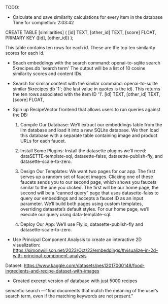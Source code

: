TODO:
- Calculate and save similarity calculations for every item in the database
Time for completion: 2:03:42 

CREATE TABLE [similarities] (
   [id] TEXT,
   [other_id] TEXT,
   [score] FLOAT,
   PRIMARY KEY ([id], [other_id])
);

This table contains ten rows for each id. These are the top ten similarity scores for each id.



- Seach embeddings with the search command: openai-to-sqlite search 5krecipes.db 'search term'
The output will be a list of 10 cosine similarity scores and content IDs.

- Search for similar content with the similar command:
openai-to-sqlite similar 5krecipes.db '1'; (the last value in quotes is the id).
This returns the ten rows associated with the item ID '1'.
[id] TEXT,
[other_id] TEXT,
[score] FLOAT,



- Spin up RecipeVector frontend that allows users to run queries against the DB:

    1. Compile Our Database: We’ll extract our embeddings table from the llm database and load it into a new SQLite database. We then load this database with a separate table containing image and product URLs for each faucet.

    2. Install Some Plugins: Install the datasette plugins we’ll need: dataSETTE-template-sql, datasette-faiss, datasette-publish-fly, and datasette-scale-to-zero.
    
    3. Design Our Templates: We want two pages for our app. The first serves up a random set of faucet images. Clicking one of these faucets sends you to our second page, which shows you faucets similar to the one you clicked. The first will be our home page, the second will be a “canned query” page that uses datasette-faiss to query our embeddings and accepts a faucet ID as an input parameter. We’ll build both pages using custom templates, overriding datasette’s default styles. For our home page, we’ll execute our query using data-template-sql.

    4. Deploy Our App: We’ll use Fly.io, datasette-publish-fly and datasette-scale-to-zero.



- Use Principal Component Analysis to create an interactive 2D visualization: https://simonwillison.net/2023/Oct/23/embeddings/#visualize-in-2d-with-principal-component-analysis


Dataset:
https://www.kaggle.com/datasets/pes12017000148/food-ingredients-and-recipe-dataset-with-images
- Created excerpt version of database with just 5000 recipes


semantic search
—"find documents that match the meaning of the user’s search term, even if the matching keywords are not present."